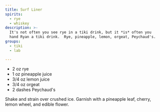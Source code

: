 ```yaml
---
title: Surf Liner
spirits:
  - rye
  - whiskey
description: >-
  It's not often you see rye in a tiki drink, but it *is* often you 
  hand Ryan a tiki drink.  Rye, pineapple, lemon, orgeat, Peychaud's.
groups:
  - tiki
  - lab

---
```


- 2 oz rye
- 1 oz pineapple juice
- 3/4 oz lemon juice
- 3/4 oz orgeat
- 2 dashes Peychaud's

Shake and strain over crushed ice.  Garnish with a pineapple leaf, 
cherry, lemon wheel, and edible flower.
